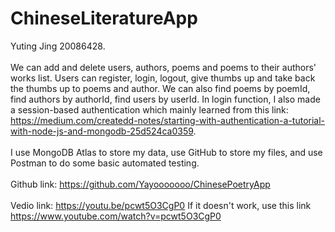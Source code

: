 # ChineseLiteratureApp
Yuting Jing 20086428. </br></br>
We can add and delete users, authors, poems and poems to their authors' works list. Users can register, login, logout, give thumbs up and take back the thumbs up to poems and author. We can also find poems by poemId, find authors by authorId, find users by userId. In login function, I also made a session-based authentication which mainly learned from this link: https://medium.com/createdd-notes/starting-with-authentication-a-tutorial-with-node-js-and-mongodb-25d524ca0359. </br></br>
I use MongoDB Atlas to store my data, use GitHub to store my files, and use Postman to do some basic automated testing.</br></br>
Github link: https://github.com/Yayooooooo/ChinesePoetryApp</br></br>
Vedio link: https://youtu.be/pcwt5O3CgP0 If it doesn't work, use this link https://www.youtube.com/watch?v=pcwt5O3CgP0

